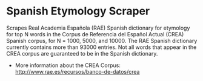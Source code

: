 # Spanish Etymology Scraper

Scrapes Real Academia Española (RAE) Spanish dictionary for etymology for top N words in the Corpus de Referencia del Español Actual (CREA) Spanish corpus, for N = 1000, 5000, and 10000. The RAE Spanish dictionary currently contains more than 93000 entries. Not all words that appear in the CREA corpus are guaranteed to be in the Spanish dictionary.

* More information about the CREA Corpus: http://www.rae.es/recursos/banco-de-datos/crea
